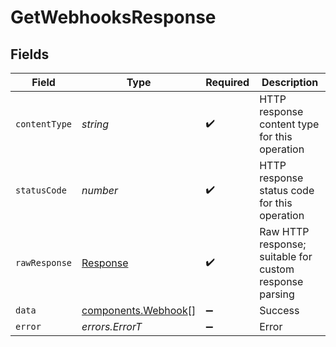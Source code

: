 # GetWebhooksResponse


## Fields

| Field                                                                 | Type                                                                  | Required                                                              | Description                                                           |
| --------------------------------------------------------------------- | --------------------------------------------------------------------- | --------------------------------------------------------------------- | --------------------------------------------------------------------- |
| `contentType`                                                         | *string*                                                              | :heavy_check_mark:                                                    | HTTP response content type for this operation                         |
| `statusCode`                                                          | *number*                                                              | :heavy_check_mark:                                                    | HTTP response status code for this operation                          |
| `rawResponse`                                                         | [Response](https://developer.mozilla.org/en-US/docs/Web/API/Response) | :heavy_check_mark:                                                    | Raw HTTP response; suitable for custom response parsing               |
| `data`                                                                | [components.Webhook](../../models/components/webhook.md)[]            | :heavy_minus_sign:                                                    | Success                                                               |
| `error`                                                               | *errors.ErrorT*                                                       | :heavy_minus_sign:                                                    | Error                                                                 |
